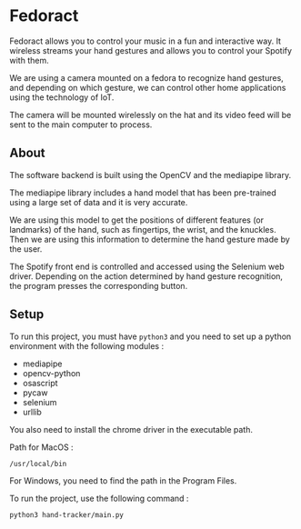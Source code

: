 # Fedoract

Fedoract allows you to control your music in a fun and interactive way. It wireless streams your hand gestures and allows you to control your Spotify with them. 

We are using a camera mounted on a fedora to recognize hand gestures, and depending on which gesture, we can control other home applications using the technology of IoT. 

The camera will be mounted wirelessly on the hat and its video feed will be sent to the main computer to process. 

## About 

The software backend is built using the OpenCV and the mediapipe library. 

The mediapipe library includes a hand model that has been pre-trained using a large set of data and it is very accurate. 

We are using this model to get the positions of different features (or landmarks) of the hand, such as fingertips, the wrist, and the knuckles. Then we are using this information to determine the hand gesture made by the user.  

The Spotify front end is controlled and accessed using the Selenium web driver. Depending on the action determined by hand gesture recognition, the program presses the corresponding button. 

## Setup 

To run this project, you must have `python3` and you need to set up a python environment with the following modules : 

* mediapipe
* opencv-python
* osascript
* pycaw
* selenium
* urllib

You also need to install the chrome driver in the executable path. 

Path for MacOS :

```
/usr/local/bin 
```

For Windows, you need to find the path in the Program Files.

To run the project, use the following command : 

```
python3 hand-tracker/main.py
```
